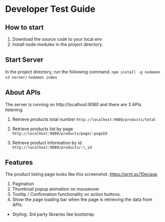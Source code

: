 # Developer Test Guide

## How to start

1. Download the source code to your local env
2. Install node modules in the project directory.

## Start Server

In the project directory, run the following command.
`npm install -g nodemon`
`cd server/`
`nodemon index`

## About APIs

The server is running on http://localhost:9080 and there are 3 APIs listening.

1. Retrieve products total number
   `http://localhost:9080/products/total`

2. Retrieve products list by page
   `http://localhost:9080/products/page/:pageId`

3. Retrieve product information by id.
   `http://localhost:9080/products/:\_id`

## Features

The product listing page looks like this screenshot. https://prnt.sc/10ecaop

1. Pagination
2. Thumbnail popup animation on mouseover
3. Tooltip / Confirmation functionality on action buttons.
4. Show the page loading bar when the page is retrieving the data from APIs.

- Styling: 3rd party libraries like bootstrap
